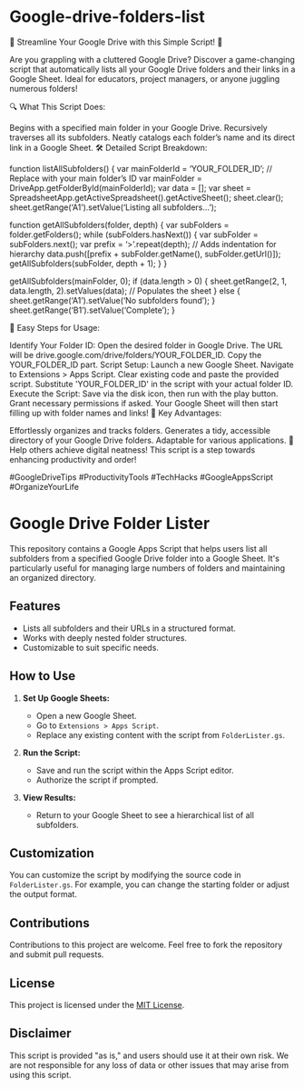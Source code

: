 # Google-drive-folders-list

🌟 Streamline Your Google Drive with this Simple Script! 🚀

Are you grappling with a cluttered Google Drive? Discover a game-changing script that automatically lists all your Google Drive folders and their links in a Google Sheet. Ideal for educators, project managers, or anyone juggling numerous folders!

🔍 What This Script Does:

Begins with a specified main folder in your Google Drive.
Recursively traverses all its subfolders.
Neatly catalogs each folder’s name and its direct link in a Google Sheet.
🛠️ Detailed Script Breakdown:

function listAllSubfolders() {
var mainFolderId = ‘YOUR_FOLDER_ID’; // Replace with your main folder’s ID
var mainFolder = DriveApp.getFolderById(mainFolderId);
var data = [];
var sheet = SpreadsheetApp.getActiveSpreadsheet().getActiveSheet();
sheet.clear();
sheet.getRange(‘A1’).setValue(‘Listing all subfolders…’);

function getAllSubfolders(folder, depth) {
var subFolders = folder.getFolders();
while (subFolders.hasNext()) {
var subFolder = subFolders.next();
var prefix = ‘>’.repeat(depth); // Adds indentation for hierarchy
data.push([prefix + subFolder.getName(), subFolder.getUrl()]);
getAllSubfolders(subFolder, depth + 1);
}
}

getAllSubfolders(mainFolder, 0);
if (data.length > 0) {
sheet.getRange(2, 1, data.length, 2).setValues(data); // Populates the sheet
} else {
sheet.getRange(‘A1’).setValue(‘No subfolders found’);
}
sheet.getRange(‘B1’).setValue(‘Complete’);
}

📌 Easy Steps for Usage:

Identify Your Folder ID:
Open the desired folder in Google Drive.
The URL will be drive.google.com/drive/folders/YOUR_FOLDER_ID.
Copy the YOUR_FOLDER_ID part.
Script Setup:
Launch a new Google Sheet.
Navigate to Extensions > Apps Script.
Clear existing code and paste the provided script.
Substitute 'YOUR_FOLDER_ID' in the script with your actual folder ID.
Execute the Script:
Save via the disk icon, then run with the play button.
Grant necessary permissions if asked.
Your Google Sheet will then start filling up with folder names and links!
🎉 Key Advantages:

Effortlessly organizes and tracks folders.
Generates a tidy, accessible directory of your Google Drive folders.
Adaptable for various applications.
📢 Help others achieve digital neatness! This script is a step towards enhancing productivity and order!

#GoogleDriveTips #ProductivityTools #TechHacks #GoogleAppsScript #OrganizeYourLife


# Google Drive Folder Lister

This repository contains a Google Apps Script that helps users list all subfolders from a specified Google Drive folder into a Google Sheet. It's particularly useful for managing large numbers of folders and maintaining an organized directory.

## Features
- Lists all subfolders and their URLs in a structured format.
- Works with deeply nested folder structures.
- Customizable to suit specific needs.

## How to Use
1. **Set Up Google Sheets:**
   - Open a new Google Sheet.
   - Go to `Extensions > Apps Script`.
   - Replace any existing content with the script from `FolderLister.gs`.

2. **Run the Script:**
   - Save and run the script within the Apps Script editor.
   - Authorize the script if prompted.

3. **View Results:**
   - Return to your Google Sheet to see a hierarchical list of all subfolders.

## Customization
You can customize the script by modifying the source code in `FolderLister.gs`. For example, you can change the starting folder or adjust the output format.

## Contributions
Contributions to this project are welcome. Feel free to fork the repository and submit pull requests.

## License
This project is licensed under the [MIT License](LICENSE).

## Disclaimer
This script is provided "as is," and users should use it at their own risk. We are not responsible for any loss of data or other issues that may arise from using this script.


